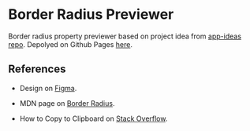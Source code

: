 # Border Radius Previewer

Border radius property previewer based on project idea from [app-ideas repo](https://github.com/florinpop17/app-ideas/blob/master/Projects/1-Beginner/Border-Radius-Previewer.md). Depolyed on Github Pages [here](https://ranmerc.github.io/implement-app-ideas/beginner/Border-Radius-Previewer/index.html).

## References

- Design on [Figma](https://www.figma.com/file/8Mq0KiUZUMcKZd256zyRPm/Border-Radius-Previewer?node-id=0%3A1).

- MDN page on [Border Radius](https://developer.mozilla.org/en-US/docs/Web/CSS/border-radius).

- How to Copy to Clipboard on [Stack Overflow](https://stackoverflow.com/a/46215202).
